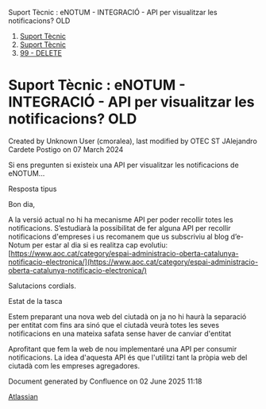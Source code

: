 Suport Tècnic : eNOTUM - INTEGRACIÓ - API per visualitzar les notificacions? OLD  

1.  [Suport Tècnic](index.md)
2.  [Suport Tècnic](13893782.md)
3.  [99 - DELETE](99---DELETE_64979390.md)

Suport Tècnic : eNOTUM - INTEGRACIÓ - API per visualitzar les notificacions? OLD
================================================================================

Created by Unknown User (cmoralea), last modified by OTEC ST JAlejandro Cardete Postigo on 07 March 2024

Si ens pregunten si existeix una API per visualitzar les notificacions de eNOTUM...

Resposta tipus

Bon dia,

A la versió actual no hi ha mecanisme API per poder recollir totes les notificacions. S’estudiarà la possibilitat de fer alguna API per recollir notificacions d'empreses i us recomanem que us subscriviu al blog d’e-Notum per estar al dia si es realitza cap evolutiu: [https://www.aoc.cat/category/espai-administracio-oberta-catalunya-notificacio-electronica/](https://www.aoc.cat/category/espai-administracio-oberta-catalunya-notificacio-electronica/)

Salutacions cordials.

Estat de la tasca

Estem preparant una nova web del ciutadà on ja no hi haurà la separació per entitat com fins ara sinó que el ciutadà veurà totes les seves notificacions en una mateixa safata sense haver de canviar d'entitat

  

Aprofitant que fem la web de nou implementaré una API per consumir notificacions. La idea d'aquesta API és que l'utilitzi tant la pròpia web del ciutadà com les empreses agregadores.

Document generated by Confluence on 02 June 2025 11:18

[Atlassian](http://www.atlassian.com/)